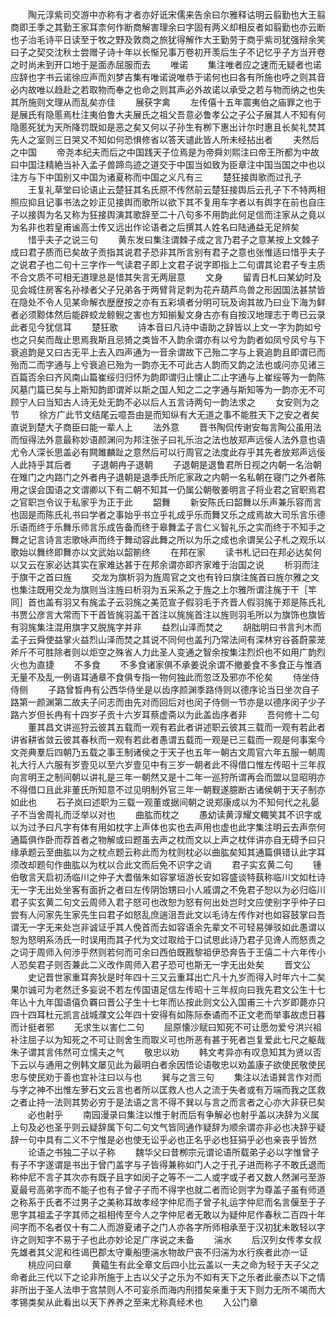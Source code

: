 <!-- { "loadSidebar": true } -->
　　陶元淳紫司交游中亦称有才者亦好诋宋儒来告余曰尔雅释诂明云翦勤也大王翦商即王季之其勤王家耳柰何作断商解害理余曰字固有两义却相反者如翦勤也亦云断也子治毛诗平日读至于牧之野及敦商之旅犹得解作大王勤劳于商乎紫司犹强辩余笑曰子之契交沈秋士尝赠子诗十年以长惭兄事万卷初开羡后生子不记忆乎子方当开卷之时尚未到开口地于是面赤屈服而去
　　唯诺
　　集注唯者应之速而无疑者也诺应辞也字书云诺徐应声而刘梦吉集有唯诺说唯恭于诺何也曰各有所施也呼之则其音必内故唯以趋赴之若取物而奉之也命之则其声必外故诺以承受之若与物而纳之也失其所施则文理从而乱矣亦佳
　　展获字禽
　　左传僖十五年震夷伯之庙罪之也于是展氏有隐慝焉杜注夷伯鲁大夫展氏之祖父吾意必鲁孝公之子公子展其人不知有何隐慝死犹为天所降罚既如是恶之矣又何以子孙生有栁下惠出计尔时惠且长矣礼焚其先人之室则三日哭又不知如何恐惧修省以答天谴此皆人所未经拈出者
　　夫然后之中国
　　帝尧本纪夫而后之中国践天子位焉是为帝舜刘熙注曰帝王所都为中故曰中国注精絶当补入孟子兽蹄鸟迹之道交于中国当如致为臣章注中国当国之中也以注方与下中国别又中国为诸夏称而中国之义凡有三
　　楚狂接舆歌而过孔子
　　王复礼草堂曰论语止云楚狂其名氏原不传然前云楚狂接舆后云孔子下不特两相照应抑且记事书法之妙正见接舆而歌所以欲下其不复用车字者以有舆字在前也自庄子以接舆为名又称为狂接舆演其歌辞至二十八句多不用韵此何足信而注家从之竟以为名非也若皇甫谧高士传又远出作论语者之后撰其人姓名曰陆通益无足辨矣
　　惜乎夫子之说三句
　　黄东发曰集注谓棘子成之言乃君子之意某按上文棘子成曰君子质而已矣故子贡指其说君子恐非其所言别有君子之意也张惟适曰惜乎夫子之说君子也二句十三字作一气读君子即上文君子说字即指上二句谓其论君子专主质不合文质不可相无道理总是惜其失言无两层意
　　文身
　　留青日札曰某幼时及见会城住房客名孙禄者父子兄弟各于两臂背足刺为花卉葫芦鸟兽之形因国法甚禁皆在隐处不令人见某命解衣歴歴按之亦有五彩填者分明可玩及询其故乃曰业下海为鲜者必须黥体然后能辟蛟龙鲸鲵之害也方知揃髪文身古亦有自按汉地理志于粤已云录此者见今犹信耳
　　楚狂歌
　　诗本音曰凡诗中语助之辞皆以上文一字为韵如兮也之只矣而哉止思焉我斯且忌猗之类皆不入韵余谓亦有以兮为韵者如凤兮凤兮与下衰追韵是又曰古无平上去入四声通为一音余谓故下己殆二字与上衰追韵且即谓已而殆而二而字通与上兮衰追已殆为一韵亦无不可此古人韵而又韵之法也或问亦见诸三百篇否余曰齐风南山篇崔绥归归怀为韵即谓归止懐止二止字通与上崔绥等为一韵陈风墓门篇已矣与上斯知韵即谓斧以斯之国人知之二之字通与斯知等为一韵亦无不可顾宁人曰当知古人诗无处无韵不必以后人五言诗两句一韵法求之
　　女安则为之节
　　徐方广此节文结尾云噫吾由是而知纵有大无道之事不能胜天下之安之者矣直说到楚大子商臣曰能一辈人上
　　法外意
　　晋书陶侃传谢安每言陶公虽用法而恒得法外意最称妙语颜渊问为邦注张子曰礼乐治之法也放郑声远佞人法外意也语尤令人深长思盖必有闗雎麟趾之意然后可以行周官之法度此存乎其先者放郑声远佞人此持乎其后者
　　子退朝冉子退朝
　　子退朝是退鲁君所日视之内朝一名治朝在雉门之内路门之外者冉子退朝是退季氏所庀家政之内朝一名私朝在寝门之外者陈用之误会国语之文谓卿以下有二朝不知其一仍属公朝敬姜明言子将业君之官职焉君之官职岂令议于私家乎为正于此
　　韶舞
　　新安陈氏曰韶舞以乐声兼乐容而言也固是而陈氏礼书曰学者之事始乎书立乎礼成乎乐而舞又乐之成焉故大司乐言乐德乐语而终于乐舞乐师言乐成告备而终于皋舞孟子言仁义智礼乐之实而终于不知手之舞之记言诗言志歌咏声而终于舞动容此舞之所以为乐之成也余谓吴公子札之观乐以歌始以舞终即舞亦以文武始以韶箾终
　　在邦在家
　　读书札记曰在邦必达矣何以又云在家必达其实在家难达甚于在邦余谓亦即齐家难于治国之说
　　析羽而注于旗干之首曰旌
　　交龙为旗析羽为旌周官之文也有铃曰旗注旄首曰旌尔雅之文也集注既用交龙为旗则当注旌曰析羽为五采系之于旌之上尔雅所谓注旄于干［竿同］首也盖有羽又有旄孟子云羽旄之美范宣子假羽毛于齐晋人假羽旄于郑是陈氏礼书贾公彦言大常而下干首皆旄羽盖干首注以旄旄首注以旌则羽毛所以为旗饰也旗皆有羽旄集注混用旗字又脱旄字并非
　　益烈山泽而焚之
　　胡朏明曰书言刋木而孟子云舜使益掌火益烈山泽而焚之其说不同何也盖刋乃常法间有深林穷谷荟蔚蒙茏斧斤不可胜除者则以炬空之殊省人力此圣人变通之智余按集注烈炽也不如用广韵烈火也为直捷
　　不多食
　　不多食诸家俱不承姜说余谓不撤姜食不多食正与惟酒无量不及乱一例语耳通章不食俱专指一物何独此而忽泛及邪亦不伦矣
　　侍坐侍侍侧
　　子路曾晳冉有公西华侍坐是以齿序颜渊季路侍则以德序论当日坐次自子路第一颜渊第二故夫子问志而由先对而回后对也闵子侍侧一节亦是以德序闵子少子路六岁但长冉有十四岁子贡十六岁耳蔡虚斋以为此盖齿序者非
　　吾何修十二句
　　董其昌文讲巡狩云彼其五载而一观有若此者讲述职云彼其三载而一观有若此者讲省耕省敛云彼其春秋而一观有若此者愚谓五载而一观是已三载而一观是何事案今文尧典羣后四朝乃五载之事王制诸侯之于天子也五年一朝古文周官六年五服一朝周礼大行人六服有岁壹见以至六岁壹见中有三岁一朝者此不得借口惟左传昭十三年叔向言明王之制间朝以讲礼是三年一朝然又是十二年一巡狩所谓再会而盟以显昭明亦不得借口且此非董氏所知意不过见明制外官三年一朝觐遂臆断古诸侯朝于天子制亦如此也
　　石子岚曰述职为三载一观董或据间朝之说郑康成以为不知何代之礼晏子不当舍周礼而泛举以对也
　　曲肱而枕之
　　愚幼读黄淳耀文輙笑其不识字或以为过予曰凡字有体有用如枕字上声体也实也去声用也虚也此字集注明云去声奈何通篇俱作卧而荐首者之物解或曰题虽去声之枕而文以上声之枕伴讲亦自无碍予曰只缘承题云至曲肱以为之枕点题云称此而为枕则枕必以曲肱矣知其通篇俱错认此字耳须改却题句作曲肱以为枕以合此文而后免不识字之诮
　　君子实玄黄二句
　　锺伯敬言天启初汤临川之仲子大耆偕朱如容掌垣游长安如容盛谈特蓺称临川文如杜诗无一字无出处坐客有面折之者曰左传阴饴甥曰小人戚谓之不免君子恕以为必归临川君子实玄黄二句文云周师入君子怒可也改恕为怒有何出处岂时文应使别字乎仲子曰尝有人问家先生家先生曰君子如怒乱庶遄沮吾此文以毛诗左传作对也如容鼓掌曰吾谓无一字无来处岂非诚证乎其人俛首而去如容语余先辈文不可轻易弹驳如此愚谓以恕为怒明系汤氏一时误用而其子代为文过取给于口试思此诗乃君子见谗人而怒责之之词于周师入何渉乎然则若何而可余曰西伯既戡黎祖伊恐奔告于王僖二十六年传小人恐矣君子则否兼此二义改作周师入君子恐可也斯无一字无出处矣
　　晋文公
　　史记晋世家重耳奔狄是时年四十三又云重耳出亡凡十九岁而得入时年六十二矣果尔诚可为老然迁多妄说不若左传国语足信左传昭十三年叔向曰我先君文公生十七年亾十九年国语僖负覉曰晋公子生十七年而亾按此则文公入国甫三十六岁即薨亦只四十四耳杜元凯言战城濮文公年四十安得有如陈际泰谲而不正文老而举事故虑日暮而计挺者邪
　　无求生以害仁二句
　　屈原懐沙赋曰知死不可让愿勿爱兮洪兴祖补注屈子以为知死之不可让则舍生而取义可也所恶有甚于死者岂复爱此七尺之躯哉朱子谓其言伟然可立懦夫之气
　　敬忠以劝
　　韩文考异亦有叹息知其为贤以否下云以与通用之例韩文屡见此为最明白者余因悟论语敬忠以劝盖康子欲使民敬使民忠与使民劝于善也宜补注曰以与也
　　巽与之言三句
　　集注以法语巽言作对而与字之神不出惟左萝石文云言也者所以匡救人也人之流于失者或有万端而我之匡救之者止持一法则其势必穷于是法语之言不得不巽以与言之而言者之心亦大非获已矣
　　必也射乎
　　南园漫录曰集注以惟于射而后有争解必也射乎盖以决辞为义属上句及必也圣乎则云疑辞属下句二句文气皆同通作疑辞为顺余谓亦非必也决辞乎疑辞一句中具有二义不宁惟是必也使无讼乎必也正名乎必也狂狷乎必也亲丧乎皆然
　　论语之书独二子以子称
　　魏华父曰昔栁宗元谓论语所载弟子必以字惟曾子有子不字遂谓是书出于曾门盖字与子皆得兼称如门人之于孔子进而称子不敢氏退而称仲尼不言子其次亦有既子且字如闵子之等不一二人或字或子者又数人然渊弓至游夏最号高弟字而不能子也有子曾子子而不得字也就二者而论则字为尊盖子虽有师道之称系于氏者不过男子之美称耳故孝经字仲尼而子曾子礼运字仲尼而名言偃至于子思字其祖孟子字其师之祖相传至今人之字仲尼者无敢以为疑仲尼作春秋二百四十年间字而不名者仅十有二人而游夏诸子之门人亦各字所师相承至于汉初犹未敢轻以字许之则知字不易于子也此亦妙论足广序说之未备
　　湍水
　　后汉列女传孝女叔先雄者其父泥和徃谒巴郡太守乗船堕湍水物故尸丧不归湍为水行疾者此亦一证
　　桃应问曰章
　　黄藴生有此全章文后四小比云盖以一夫之命为轻于天子父之命者此三代以下之论非所施于上古以父子之乐为不如有天下之乐者此豪杰以下之情非所出于圣人法申于宫禁则人不可妄杀而海内刑措矣亲重于天下则力无所不竭而大孝锡类矣从此看出以天下养养之至来尤称真经术也
　　入公门章
